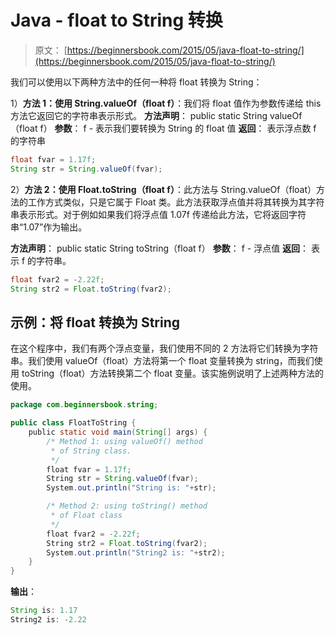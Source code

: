 # Java - float to String 转换

> 原文： [https://beginnersbook.com/2015/05/java-float-to-string/](https://beginnersbook.com/2015/05/java-float-to-string/)

我们可以使用以下两种方法中的任何一种将 float 转换为 String：

1）**方法 1：使用 String.valueOf（float f）**：我们将 float 值作为参数传递给 this 方法它返回它的字符串表示形式。
**方法声明**：
public static String valueOf（float f）
**参数**：
f - 表示我们要转换为 String 的 float 值
**返回**：
表示浮点数 f 的字符串

```java
float fvar = 1.17f;
String str = String.valueOf(fvar);
```

2）**方法 2：使用 Float.toString（float f）**：此方法与 String.valueOf（float）方法的工作方式类似，只是它属于 Float 类。此方法获取浮点值并将其转换为其字符串表示形式。对于例如如果我们将浮点值 1.07f 传递给此方法，它将返回字符串“1.07”作为输出。

**方法声明**：
public static String toString（float f）
**参数**：
f - 浮点值
**返回**：
表示 f 的字符串。

```java
float fvar2 = -2.22f;
String str2 = Float.toString(fvar2);
```

## 示例：将 float 转换为 String

在这个程序中，我们有两个浮点变量，我们使用不同的 2 方法将它们转换为字符串。我们使用 valueOf（float）方法将第一个 float 变量转换为 string，而我们使用 toString（float）方法转换第二个 float 变量。该实施例说明了上述两种方法的使用。

```java
package com.beginnersbook.string;

public class FloatToString {
    public static void main(String[] args) {
        /* Method 1: using valueOf() method
         * of String class.
         */
        float fvar = 1.17f;
        String str = String.valueOf(fvar);
        System.out.println("String is: "+str);

        /* Method 2: using toString() method 
         * of Float class
         */
        float fvar2 = -2.22f;
        String str2 = Float.toString(fvar2);
        System.out.println("String2 is: "+str2);
    }
}
```

**输出**：

```java
String is: 1.17
String2 is: -2.22
```